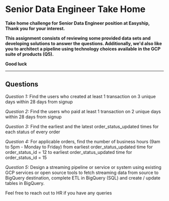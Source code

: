 # Senior Data Engineer Take Home
**Take home challenge for Senior Data Engineer position at Easyship, Thank you for your interest.**

**This assignment consists of reviewing some provided data sets and developing solutions to answer the questions. Additionally, we'd also like you to architect a pipeline using technology choices available in the GCP suite of products (Q5).**



**Good luck**

---

## Questions
*Question 1:* Find the users who created at least 1 transaction on 3 unique days within 28 days from signup

*Question 2:* Find the users who paid at least 1 transaction on 2 unique days within 28 days from signup 

*Question 3:* Find the earliest and the latest order_status_updated times for each status of every order

*Question 4:* For applicable orders, find the number of business hours (9am to 5pm - Monday to Friday) from earliest order_status_updated time for order_status_id = 12 to earliest order_status_updated time for order_status_id = 15 

*Question 5:* Design a streaming pipeline or service or system using existing GCP services or open source tools to fetch streaming data from source to BigQuery destination, complete ETL in BigQuery (SQL) and create / update tables in BigQuery.


Feel free to reach out to HR if you have any queries
